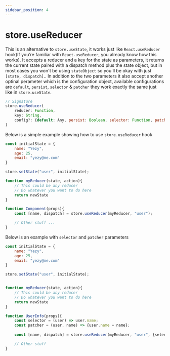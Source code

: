 ```yaml
---
sidebar_position: 4
---
```


# store.useReducer
This is an alternative to `store.useState`, it works just like `React.useReducer` hook(If you’re familiar with `React.useReducer`, you already know how this works). It accepts a reducer and a key for the state as parameters, it returns the current state paired with a dispatch method plus the state object, but in most cases you won't be using `stateObject` so you'll be okay with just `[state, dispatch]`.. In addition to the two parameters it also accept another optinal perameter which is the configuration object, available configurations are `default`, `persist`, `selector` & `patcher` they work exactly the same just like in `store.useState`.

```js
// Signature
store.useReducer(
    reducer: Function,
    key: String,
    config?: {default: Any, persist: Boolean, selector: Function, patcher: Function}
)
```

Below is a simple example showing how to use `store.useReducer` hook

```js
const initialState = {
    name: "Yezy",
    age: 25,
    email: "yezy@me.com"
}

store.setState("user", initialState);

function myReducer(state, action){
    // This could be any reducer
    // Do whatever you want to do here
    return newState
}

function Component(props){
    const [name, dispatch] = store.useReducer(myReducer, "user");

    // Other stuff ...
}
```


Below is an example with `selector` and `patcher` parameters

```js
const initialState = {
    name: "Yezy",
    age: 25,
    email: "yezy@me.com"
}

store.setState("user", initialState);


function myReducer(state, action){
    // This could be any reducer
    // Do whatever you want to do here
    return newState
}

function UserInfo(props){
    const selector = (user) => user.name;
    const patcher = (user, name) => {user.name = name};
    
    const [name, dispatch] = store.useReducer(myReducer, "user", {selector, patcher});

    // Other stuff
}
```
